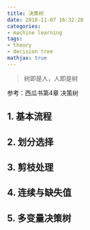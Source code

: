 ```yaml
---
title: 决策树
date: 2018-11-07 16:32:20
categories:
- machine learning
tags:
- theory
- decision tree
mathjax: true
---
```


> 树即是人，人即是树

参考：西瓜书第4章 决策树

## 1. 基本流程


## 2. 划分选择


## 3. 剪枝处理


## 4. 连续与缺失值


## 5. 多变量决策树


